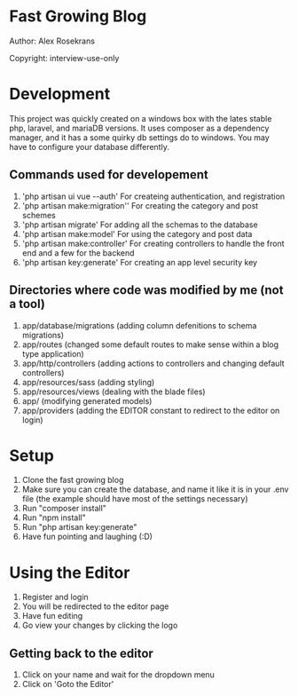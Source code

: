 # Fast Growing Blog

Author: Alex Rosekrans

Copyright: interview-use-only

# Development
This project was quickly created on a windows box with the lates stable php, laravel, and mariaDB versions.  It uses composer as a dependency manager, and it has a some quirky db settings do to windows.  You may have to configure your database differently.

## Commands used for developement
1. 'php artisan ui vue --auth' For createing authentication, and registration
2. 'php artisan make:migration'' For creating the category and post schemes
3. 'php artisan migrate' For adding all the schemas to the database
3. 'php artisan make:model' For using the category and post data
4. 'php artisan make:controller' For creating controllers to handle the front end and a few for the backend
5. 'php artisan key:generate' For creating an app level security key


## Directories where code was modified by me (not a tool)
1. app/database/migrations (adding column defenitions to schema migrations)
2. app/routes (changed some default routes to make sense within a blog type application)
3. app/http/controllers (adding actions to controllers and changing default controllers)
4. app/resources/sass (adding styling)
5. app/resources/views (dealing with the blade files)
6. app/ (modifying generated models)
7. app/providers (adding the EDITOR constant to redirect to the editor on login)

# Setup
1. Clone the fast growing blog
2. Make sure you can create the database, and name it like it is in your .env file (the example should have most of the settings necessary)
3. Run "composer install"
4. Run "npm install"
5. Run "php artisan key:generate"
6. Have fun pointing and laughing (:D)

# Using the Editor
1. Register and login
2. You will be redirected to the editor page
3. Have fun editing 
4. Go view your changes by clicking the logo

## Getting back to the editor
1. Click on your name and wait for the dropdown menu
2. Click on 'Goto the Editor'


